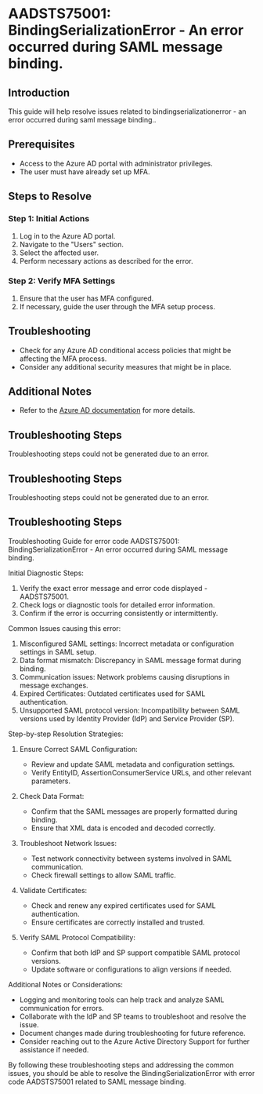 # AADSTS75001: BindingSerializationError - An error occurred during SAML message binding.

## Introduction

This guide will help resolve issues related to bindingserializationerror - an
error occurred during saml message binding..

## Prerequisites

* Access to the Azure AD portal with administrator privileges.
* The user must have already set up MFA.

## Steps to Resolve

### Step 1: Initial Actions

1. Log in to the Azure AD portal.
2. Navigate to the "Users" section.
3. Select the affected user.
4. Perform necessary actions as described for the error.

### Step 2: Verify MFA Settings

1. Ensure that the user has MFA configured.
2. If necessary, guide the user through the MFA setup process.

## Troubleshooting

* Check for any Azure AD conditional access policies that might be affecting the
  MFA process.
* Consider any additional security measures that might be in place.

## Additional Notes

* Refer to the
  [Azure AD documentation](https://learn.microsoft.com/en-us/azure/active-directory/)
  for more details.

## Troubleshooting Steps

Troubleshooting steps could not be generated due to an error.

## Troubleshooting Steps

Troubleshooting steps could not be generated due to an error.

## Troubleshooting Steps

Troubleshooting Guide for error code AADSTS75001: BindingSerializationError - An
error occurred during SAML message binding.

Initial Diagnostic Steps:

1. Verify the exact error message and error code displayed - AADSTS75001.
2. Check logs or diagnostic tools for detailed error information.
3. Confirm if the error is occurring consistently or intermittently.

Common Issues causing this error:

1. Misconfigured SAML settings: Incorrect metadata or configuration settings in
   SAML setup.
2. Data format mismatch: Discrepancy in SAML message format during binding.
3. Communication issues: Network problems causing disruptions in message
   exchanges.
4. Expired Certificates: Outdated certificates used for SAML authentication.
5. Unsupported SAML protocol version: Incompatibility between SAML versions used
   by Identity Provider (IdP) and Service Provider (SP).

Step-by-step Resolution Strategies:

1. Ensure Correct SAML Configuration:

   * Review and update SAML metadata and configuration settings.
   * Verify EntityID, AssertionConsumerService URLs, and other relevant
     parameters.

2. Check Data Format:

   * Confirm that the SAML messages are properly formatted during binding.
   * Ensure that XML data is encoded and decoded correctly.

3. Troubleshoot Network Issues:

   * Test network connectivity between systems involved in SAML communication.
   * Check firewall settings to allow SAML traffic.

4. Validate Certificates:

   * Check and renew any expired certificates used for SAML authentication.
   * Ensure certificates are correctly installed and trusted.

5. Verify SAML Protocol Compatibility:
   * Confirm that both IdP and SP support compatible SAML protocol versions.
   * Update software or configurations to align versions if needed.

Additional Notes or Considerations:

* Logging and monitoring tools can help track and analyze SAML communication for
  errors.
* Collaborate with the IdP and SP teams to troubleshoot and resolve the issue.
* Document changes made during troubleshooting for future reference.
* Consider reaching out to the Azure Active Directory Support for further
  assistance if needed.

By following these troubleshooting steps and addressing the common issues, you
should be able to resolve the BindingSerializationError with error code
AADSTS75001 related to SAML message binding.
